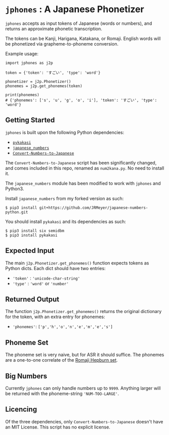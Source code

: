 `jphones` : A Japanese Phonetizer
==============================


`jphones` accepts as input tokens of Japanese (words or numbers), and returns an approximate phonetic transcription.

The tokens can be Kanji, Harigana, Katakana, or Romaji. English words will be phonetized via grapheme-to-phoneme conversion.

Example usage:

```
import jphones as j2p

token = {'token': 'すごい', 'type': 'word'}

phonetizer = j2p.Phonetizer()
phonemes = j2p.get_phonemes(token)

print(phonemes)
# {'phonemes': ['s', 'u', 'g', 'o', 'i'], 'token': 'すごい', 'type': 'word'}
```



Getting Started
------------------------------------


`jphones` is built upon the following Python dependencies:

- [`pykakasi`](https://github.com/miurahr/pykakasi)
- [`japanese_numbers`](https://github.com/takumakanari/japanese-numbers-python)
- [`Convert-Numbers-to-Japanese`](https://github.com/Greatdane/Convert-Numbers-to-Japanese)


The `Convert-Numbers-to-Japanese` script has been significantly changed, and comes included in this repo, renamed as `num2kana.py`. No need to install it.


The `japanese_numbers` module has been modified to work with `jphones` and Python3.

Install `japanese_numbers` from my forked version as such:

```
$ pip3 install git+https://github.com/JRMeyer/japanese-numbers-python.git
```

You should install `pykakasi` and its dependencies as such:

```
$ pip3 install six semidbm
$ pip3 install pykakasi
```





Expected Input
------------------------------------

The main `j2p.Phonetizer.get_phonemes()` function expects tokens as Python dicts. Each dict should have two entries:

- `'token'` : `'unicode-char-string'`
- `'type'` : `'word'` or `'number'`


Returned Output
------------------------------------

The function `j2p.Phonetizer.get_phonemes()` returns the original dictionary for the token, with an extra entry for phonemes:

- `'phonemes'`: `['p','h','o','n','e','m','e','s']`




Phoneme Set
------------------------------------

The phoneme set is very naive, but for ASR it should suffice. The phonemes are a one-to-one correlate of the [Romaji Hepburn set](https://en.wikipedia.org/wiki/Hepburn_romanization).



Big Numbers
------------------------------------

Currently `jphones` can only handle numbers up to `9999`. Anything larger will be returned with the phoneme-string `'NUM-TOO-LARGE'`.


Licencing
------------------------------------
Of the three dependencies, only `Convert-Numbers-to-Japanese` doesn't have an MIT License. This script has no explicit license.